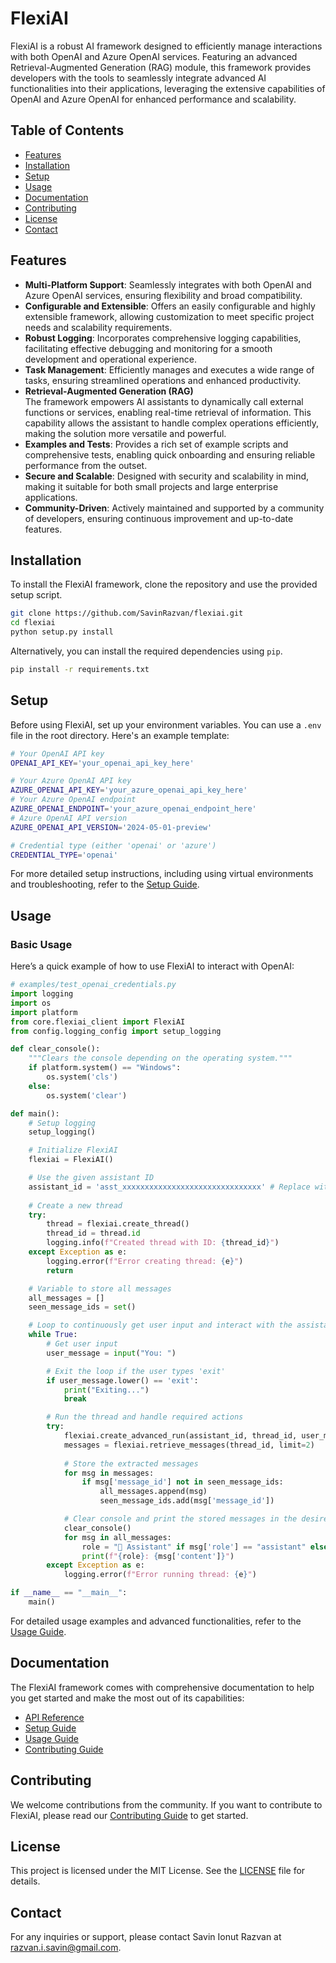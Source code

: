 # FlexiAI

FlexiAI is a robust AI framework designed to efficiently manage interactions with both OpenAI and Azure OpenAI services. Featuring an advanced Retrieval-Augmented Generation (RAG) module, this framework provides developers with the tools to seamlessly integrate advanced AI functionalities into their applications, leveraging the extensive capabilities of OpenAI and Azure OpenAI for enhanced performance and scalability.

## Table of Contents

- [Features](#features)
- [Installation](#installation)
- [Setup](#setup)
- [Usage](#usage)
- [Documentation](#documentation)
- [Contributing](#contributing)
- [License](#license)
- [Contact](#contact)


## Features

- **Multi-Platform Support**: Seamlessly integrates with both OpenAI and Azure OpenAI services, ensuring flexibility and broad compatibility.
- **Configurable and Extensible**: Offers an easily configurable and highly extensible framework, allowing customization to meet specific project needs and scalability requirements.
- **Robust Logging**: Incorporates comprehensive logging capabilities, facilitating effective debugging and monitoring for a smooth development and operational experience.
- **Task Management**: Efficiently manages and executes a wide range of tasks, ensuring streamlined operations and enhanced productivity.
- **Retrieval-Augmented Generation (RAG)**  
The framework empowers AI assistants to dynamically call external functions or services, enabling real-time retrieval of information. This capability allows the assistant to handle complex operations efficiently, making the solution more versatile and powerful.
- **Examples and Tests**: Provides a rich set of example scripts and comprehensive tests, enabling quick onboarding and ensuring reliable performance from the outset.
- **Secure and Scalable**: Designed with security and scalability in mind, making it suitable for both small projects and large enterprise applications.
- **Community-Driven**: Actively maintained and supported by a community of developers, ensuring continuous improvement and up-to-date features.


## Installation

To install the FlexiAI framework, clone the repository and use the provided setup script.

```bash
git clone https://github.com/SavinRazvan/flexiai.git
cd flexiai
python setup.py install
```

Alternatively, you can install the required dependencies using `pip`.

```bash
pip install -r requirements.txt
```

## Setup

Before using FlexiAI, set up your environment variables. You can use a `.env` file in the root directory. Here's an example template:

```bash
# Your OpenAI API key
OPENAI_API_KEY='your_openai_api_key_here'

# Your Azure OpenAI API key
AZURE_OPENAI_API_KEY='your_azure_openai_api_key_here'
# Your Azure OpenAI endpoint
AZURE_OPENAI_ENDPOINT='your_azure_openai_endpoint_here'
# Azure OpenAI API version
AZURE_OPENAI_API_VERSION='2024-05-01-preview'

# Credential type (either 'openai' or 'azure')
CREDENTIAL_TYPE='openai'
```

For more detailed setup instructions, including using virtual environments and troubleshooting, refer to the [Setup Guide](docs/setup.md).

## Usage

### Basic Usage

Here’s a quick example of how to use FlexiAI to interact with OpenAI:

```python
# examples/test_openai_credentials.py
import logging
import os
import platform
from core.flexiai_client import FlexiAI
from config.logging_config import setup_logging

def clear_console():
    """Clears the console depending on the operating system."""
    if platform.system() == "Windows":
        os.system('cls')
    else:
        os.system('clear')

def main():
    # Setup logging
    setup_logging()

    # Initialize FlexiAI
    flexiai = FlexiAI()

    # Use the given assistant ID
    assistant_id = 'asst_xxxxxxxxxxxxxxxxxxxxxxxxxxxxxxx' # Replace with the actual assistant ID
    
    # Create a new thread
    try:
        thread = flexiai.create_thread()
        thread_id = thread.id
        logging.info(f"Created thread with ID: {thread_id}")
    except Exception as e:
        logging.error(f"Error creating thread: {e}")
        return

    # Variable to store all messages
    all_messages = []
    seen_message_ids = set()

    # Loop to continuously get user input and interact with the assistant
    while True:
        # Get user input
        user_message = input("You: ")

        # Exit the loop if the user types 'exit'
        if user_message.lower() == 'exit':
            print("Exiting...")
            break

        # Run the thread and handle required actions
        try:
            flexiai.create_advanced_run(assistant_id, thread_id, user_message)
            messages = flexiai.retrieve_messages(thread_id, limit=2)  
            
            # Store the extracted messages
            for msg in messages:
                if msg['message_id'] not in seen_message_ids:
                    all_messages.append(msg)
                    seen_message_ids.add(msg['message_id'])

            # Clear console and print the stored messages in the desired format
            clear_console()
            for msg in all_messages:
                role = "🤖 Assistant" if msg['role'] == "assistant" else "🧑 You"
                print(f"{role}: {msg['content']}")
        except Exception as e:
            logging.error(f"Error running thread: {e}")

if __name__ == "__main__":
    main()
```

For detailed usage examples and advanced functionalities, refer to the [Usage Guide](docs/usage.md).

## Documentation

The FlexiAI framework comes with comprehensive documentation to help you get started and make the most out of its capabilities:

- [API Reference](docs/api_reference.md)
- [Setup Guide](docs/setup.md)
- [Usage Guide](docs/usage.md)
- [Contributing Guide](docs/contributing.md)

## Contributing

We welcome contributions from the community. If you want to contribute to FlexiAI, please read our [Contributing Guide](docs/contributing.md) to get started.

## License

This project is licensed under the MIT License. See the [LICENSE](LICENSE.txt) file for details.

## Contact

For any inquiries or support, please contact Savin Ionut Razvan at razvan.i.savin@gmail.com.
